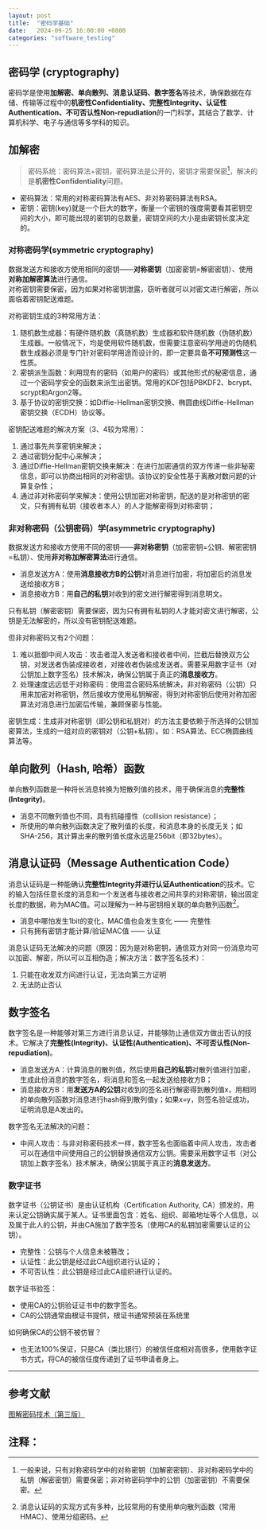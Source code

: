 ```yaml
---
layout: post
title:  "密码学基础"
date:   2024-09-25 16:00:00 +0800
categories: "software_testing"
---
```


## 密码学 (cryptography)

密码学是使用**加解密、单向散列、消息认证码、数字签名**等技术，确保数据在存储、传输等过程中的**机密性Confidentiality、完整性Integrity、认证性Authentication、不可否认性Non-repudiation**的一门科学，其结合了数学、计算机科学、电子与通信等多学科的知识。

## 加解密

> 密码系统：密码算法+密钥，密码算法是公开的，密钥才需要保密[^1]，解决的是**机密性Confidentiality**问题。  
  - 密码算法：常用的对称密码算法有AES、非对称密码算法有RSA。  
  - 密钥：密钥(key)就是一个巨大的数字，衡量一个密钥的强度需要看其密钥空间的大小，即可能出现的密钥的总数量，密钥空间的大小是由密钥长度决定的。

### 对称密码学(symmetric cryptography)

数据发送方和接收方使用相同的密钥——**对称密钥**（加密密钥=解密密钥）、使用**对称加解密算法**进行通信。  
对称密钥需要保密，因为如果对称密钥泄露，窃听者就可以对密文进行解密，所以面临着密钥配送难题。

对称密钥生成的3种常用方法：
1. 随机数生成器：有硬件随机数（真随机数）生成器和软件随机数（伪随机数）生成器。一般情况下，均是使用软件随机数，但需要注意密码学用途的伪随机数生成器必须是专门针对密码学用途而设计的，即一定要具备**不可预测性**这一性质。
2. 密钥派生函数：利用现有的密码（如用户的密码）或其他形式的秘密信息，通过一个密码学安全的函数来派生出密钥。常用的KDF包括PBKDF2、bcrypt、scrypt和Argon2等。
3. 基于协议的密钥交换：如Diffie-Hellman密钥交换、椭圆曲线Diffie-Hellman密钥交换（ECDH）协议等。

密钥配送难题的解决方案（3、4较为常用）：
1. 通过事先共享密钥来解决；
2. 通过密钥分配中心来解决；
3. 通过Diffie-Hellman密钥交换来解决：在进行加密通信的双方传递一些非秘密信息，即可以协商出相同的对称密钥。该协议的安全性基于离散对数问题的计算复杂性；
4. 通过非对称密码学来解决：使用公钥加密对称密钥，配送的是对称密钥的密文，只有拥有私钥（接收者本人）的人才能解密得到对称密钥；

### 非对称密码（公钥密码）学(asymmetric cryptography)

数据发送方和接收方使用不同的密钥——**非对称密钥**（加密密钥=公钥、解密密钥=私钥）、使用**非对称加解密算法**进行通信。    

- 消息发送方A：使用**消息接收方B的公钥**对消息进行加密，将加密后的消息发送给接收方B；
- 消息接收方B：用**自己的私钥**对收到的密文进行解密得到消息明文。

只有私钥（解密密钥）需要保密，因为只有拥有私钥的人才能对密文进行解密，公钥是无法解密的，所以没有密钥配送难题。

但非对称密码又有2个问题：
1. 难以抵御中间人攻击：攻击者混入发送者和接收者中间，拦截后替换双方公钥，对发送者伪装成接收者，对接收者伪装成发送者。需要采用数字证书（对公钥加上数字签名）技术解决，确保公钥属于真正的**消息接收方**。
2. 处理速度远远低于对称密码：使用混合密码系统解决，非对称密码（公钥）只用来加密对称密钥，然后接收方使用私钥解密，得到对称密钥后使用对称加密算法对消息进行加密后传输，兼顾保密与性能。

密钥生成：生成非对称密钥（即公钥和私钥对）的方法主要依赖于所选择的公钥加密算法，生成的一组对应的密钥对（公钥+私钥）。如：RSA算法、ECC椭圆曲线算法等。

## 单向散列（Hash, 哈希）函数

单向散列函数是一种将长消息转换为短散列值的技术，用于确保消息的**完整性(Integrity)**。
- 消息不同散列值也不同，具有抗碰撞性（collision resistance）；
- 所使用的单向散列函数决定了散列值的长度，和消息本身的长度无关；如SHA-256，其计算出来的散列值长度永远是256bit（即32bytes）。

## 消息认证码（Message Authentication Code）

消息认证码是一种能确认**完整性Integrity并进行认证Authentication**的技术。它的输入包括任意长度的消息和一个发送者与接收者之间共享的对称密钥，输出固定长度的数据，称为MAC值。可以理解为一种与密钥相关联的单向散列函数[^2]。
- 消息中哪怕发生1bit的变化，MAC值也会发生变化 —— 完整性
- 只有拥有密钥才能计算/验证MAC值 —— 认证

消息认证码无法解决的问题（原因：因为是对称密钥，通信双方对同一份消息均可以加密、解密，所以可以互相伪造；解决方法：数字签名技术）：
1. 只能在收发双方间进行认证，无法向第三方证明
2. 无法防止否认

## 数字签名

数字签名是一种能够对第三方进行消息认证，并能够防止通信双方做出否认的技术。它解决了**完整性(Integrity)、认证性(Authentication)、不可否认性(Non-repudiation)**。
- 消息发送方A：计算消息的散列值，然后使用**自己的私钥**对散列值进行加密，生成此份消息的数字签名，将消息和签名一起发送给接收方B；
- 消息接收方B：用**发送方A的公钥**对收到的签名进行解密得到散列值x，用相同的单向散列函数对消息进行hash得到散列值y；如果x=y，则签名验证成功，证明消息是A发出的。

数字签名无法解决的问题：
- 中间人攻击：与非对称密码技术一样，数字签名也面临着中间人攻击，攻击者可以在通信中间使用自己的公钥替换通信双方公钥。需要采用数字证书（对公钥加上数字签名）技术解决，确保公钥属于真正的**消息发送方**。

### 数字证书

数字证书（公钥证书）是由认证机构（Certification Authority, CA）颁发的，用来认定公钥确实属于某人。证书里面包含：姓名、组织、邮箱地址等个人信息，以及属于此人的公钥，并由CA施加了数字签名（使用CA的私钥加密需要认证的公钥）。
- 完整性：公钥与个人信息未被篡改；
- 认证性：此公钥是经过此CA组织进行认证的；
- 不可否认性：此公钥是经过此CA组织进行认证的。

数字证书验签：
- 使用CA的公钥验证证书中的数字签名。
- CA的公钥通常由根证书提供，根证书通常预装在系统里

如何确保CA的公钥不被仿冒？
- 也无法100%保证，只是CA（类比银行）的被信任度相对高很多，使用数字证书方式，将CA的被信任度传递到了证书申请者身上。

---

## 参考文献

[图解密码技术（第三版）](https://book.douban.com/subject/26822106/)

## 注释：

[^1]: 一般来说，只有对称密码学中的对称密钥（加解密密钥）、非对称密码学中的私钥（解密密钥）需要保密；非对称密码学中的公钥（加密密钥）不需要保密。
[^2]: 消息认证码的实现方式有多种，比较常用的有使用单向散列函数（常用HMAC）、使用分组密码。
